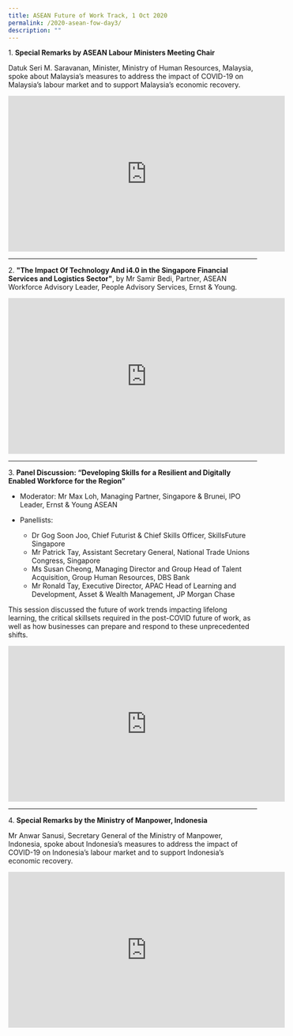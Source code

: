 ```yaml
---
title: ASEAN Future of Work Track, 1 Oct 2020
permalink: /2020-asean-fow-day3/
description: ""
---
```


1\. **Special Remarks by ASEAN Labour Ministers Meeting Chair** 

Datuk Seri M. Saravanan, Minister, Ministry of Human Resources, Malaysia, spoke about Malaysia’s measures to address the impact of COVID-19 on Malaysia’s labour market and to support Malaysia’s economic recovery.
<div class="bp-youtube">
<iframe width="560" height="315" src="https://www.youtube.com/embed/P-NxhlYeMiA" frameborder="0" allow="accelerometer; autoplay; clipboard-write; encrypted-media; gyroscope; picture-in-picture" allowfullscreen></iframe>
</div>

---

2\. **"The Impact Of Technology And i4.0 in the Singapore Financial Services and Logistics Sector"**, by Mr Samir Bedi, Partner, ASEAN Workforce Advisory Leader, People Advisory Services, Ernst & Young. 
<div class="bp-youtube">
<iframe width="560" height="315" src="https://www.youtube.com/embed/kHli_0CfxXI" frameborder="0" allow="accelerometer; autoplay; clipboard-write; encrypted-media; gyroscope; picture-in-picture" allowfullscreen></iframe>
</div>

---

3\. **Panel Discussion: “Developing Skills for a Resilient and Digitally Enabled Workforce for the Region”**  

-   Moderator: Mr Max Loh, Managing Partner, Singapore & Brunei, IPO Leader, Ernst & Young ASEAN

-   Panellists:
    -   Dr Gog Soon Joo, Chief Futurist &amp; Chief Skills Officer, SkillsFuture Singapore
    -   Mr Patrick Tay, Assistant Secretary General, National Trade Unions Congress, Singapore
    -   Ms Susan Cheong, Managing Director and Group Head of Talent Acquisition, Group Human Resources, DBS Bank
    -   Mr Ronald Tay, Executive Director, APAC Head of Learning and Development, Asset & Wealth Management, JP Morgan Chase

This session discussed the future of work trends impacting lifelong learning, the critical skillsets required in the post-COVID future of work, as well as how businesses can prepare and respond to these unprecedented shifts.
<div class="bp-youtube">
<iframe width="560" height="315" src="https://www.youtube.com/embed/K7v07Ey7hGc" frameborder="0" allow="accelerometer; autoplay; clipboard-write; encrypted-media; gyroscope; picture-in-picture" allowfullscreen></iframe>
</div>

---

4\. **Special Remarks by the Ministry of Manpower, Indonesia**

Mr Anwar Sanusi, Secretary General of the Ministry of Manpower, Indonesia, spoke about Indonesia’s measures to address the impact of COVID-19 on Indonesia’s labour market and to support Indonesia’s economic recovery.
<div class="bp-youtube">
<iframe width="560" height="315" src="https://www.youtube.com/embed/oZrDSVvudrQ" frameborder="0" allow="accelerometer; autoplay; clipboard-write; encrypted-media; gyroscope; picture-in-picture" allowfullscreen></iframe>
</div>




